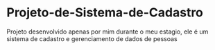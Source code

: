 # Projeto-de-Sistema-de-Cadastro
Projeto desenvolvido apenas por mim durante o meu estagio, ele é um sistema de cadastro e gerenciamento de dados de pessoas
